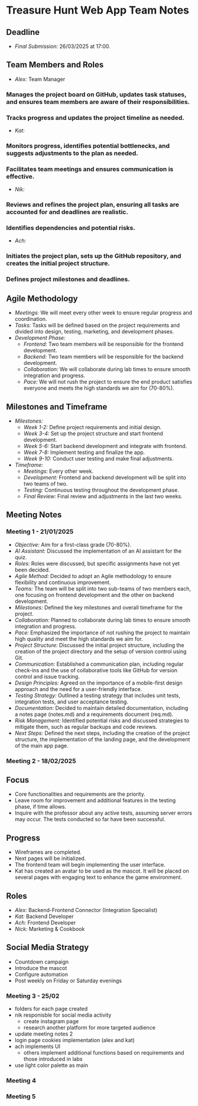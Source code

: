 # Treasure Hunt Web App Team Notes

## Deadline
- *Final Submission:* 26/03/2025 at 17:00.

## Team Members and Roles
- *Alex:* Team Manager
### Manages the project board on GitHub, updates task statuses, and ensures team members are aware of their responsibilities.
### Tracks progress and updates the project timeline as needed.
- *Kat:* 
### Monitors progress, identifies potential bottlenecks, and suggests adjustments to the plan as needed.
### Facilitates team meetings and ensures communication is effective.
- *Nik:* 
### Reviews and refines the project plan, ensuring all tasks are accounted for and deadlines are realistic.
### Identifies dependencies and potential risks.
- *Ach:* 
### Initiates the project plan, sets up the GitHub repository, and creates the initial project structure.
### Defines project milestones and deadlines.

## Agile Methodology
- *Meetings:* We will meet every other week to ensure regular progress and coordination.
- *Tasks:* Tasks will be defined based on the project requirements and divided into design, testing, marketing, and development phases.
- *Development Phase:*
    - *Frontend:* Two team members will be responsible for the frontend development.
    - *Backend:* Two team members will be responsible for the backend development.
    - *Collaboration:* We will collaborate during lab times to ensure smooth integration and progress.
    - *Pace:* We will not rush the project to ensure the end product satisfies everyone and meets the high standards we aim for (70-80%).

## Milestones and Timeframe
- *Milestones:*
    - *Week 1-2:* Define project requirements and initial design.
    - *Week 3-4:* Set up the project structure and start frontend development.
    - *Week 5-6:* Start backend development and integrate with frontend.
    - *Week 7-8:* Implement testing and finalize the app.
    - *Week 9-10:* Conduct user testing and make final adjustments.
- *Timeframe:*
    - *Meetings:* Every other week.
    - *Development:* Frontend and backend development will be split into two teams of two.
    - *Testing:* Continuous testing throughout the development phase.
    - *Final Review:* Final review and adjustments in the last two weeks.

## Meeting Notes

### Meeting 1 - 21/01/2025
- *Objective:* Aim for a first-class grade (70-80%).
- *AI Assistant:* Discussed the implementation of an AI assistant for the quiz.
- *Roles:* Roles were discussed, but specific assignments have not yet been decided.
- *Agile Method:* Decided to adopt an Agile methodology to ensure flexibility and continuous improvement.
- *Teams:* The team will be split into two sub-teams of two members each, one focusing on frontend development and the other on backend development.
- *Milestones:* Defined the key milestones and overall timeframe for the project.
- *Collaboration:* Planned to collaborate during lab times to ensure smooth integration and progress.
- *Pace:* Emphasized the importance of not rushing the project to maintain high quality and meet the high standards we aim for.
- *Project Structure:* Discussed the initial project structure, including the creation of the project directory and the setup of version control using Git.
- *Communication:* Established a communication plan, including regular check-ins and the use of collaborative tools like GitHub for version control and issue tracking.
- *Design Principles:* Agreed on the importance of a mobile-first design approach and the need for a user-friendly interface.
- *Testing Strategy:* Outlined a testing strategy that includes unit tests, integration tests, and user acceptance testing.
- *Documentation:* Decided to maintain detailed documentation, including a notes page (notes.md) and a requirements document (req.md).
- *Risk Management:* Identified potential risks and discussed strategies to mitigate them, such as regular backups and code reviews.
- *Next Steps:* Defined the next steps, including the creation of the project structure, the implementation of the landing page, and the development of the main app page.

### Meeting 2 - 18/02/2025

## Focus
*   Core functionalities and requirements are the priority.
*   Leave room for improvement and additional features in the testing phase, if time allows.
*   Inquire with the professor about any active tests, assuming server errors may occur. The tests conducted so far have been successful.

## Progress
*   Wireframes are completed.
*   Next pages will be initialized.
*   The frontend team will begin implementing the user interface.
*   Kat has created an avatar to be used as the mascot. It will be placed on several pages with engaging text to enhance the game environment.

## Roles
*   *Alex:* Backend-Frontend Connector (Integration Specialist)
*   *Kat:* Backend Developer
*   *Ach:* Frontend Developer
*   *Nick:* Marketing & Cookbook

## Social Media Strategy
*   Countdown campaign
*   Introduce the mascot
*   Configure automation
*   Post weekly on Friday or Saturday evenings

### Meeting 3 - 25/02

* folders for each page created 
* nik responisble for social media activity
  * create instagram page
  * research another platform for more targeted audience 
* update meeting notes 2
* login page cookies implementation (alex and kat)
* ach implements UI
  * others implement additional functions based on requirements and those introduced in labs
* use light color palette as main

### Meeting 4

### Meeting 5